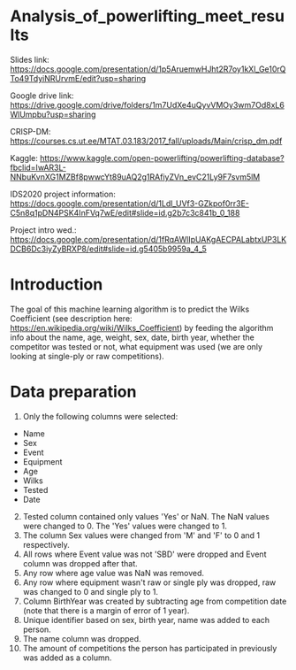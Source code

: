 # Analysis_of_powerlifting_meet_results

Slides link: https://docs.google.com/presentation/d/1p5AruemwHJht2R7oy1kXl_Ge10rQTo49TdyiNRUrvmE/edit?usp=sharing

Google drive link: https://drive.google.com/drive/folders/1m7UdXe4uQyvVMOy3wm7Od8xL6WlUmpbu?usp=sharing

CRISP-DM: https://courses.cs.ut.ee/MTAT.03.183/2017_fall/uploads/Main/crisp_dm.pdf

Kaggle: https://www.kaggle.com/open-powerlifting/powerlifting-database?fbclid=IwAR3L-NNbuKvnXG1MZBf8pwwcYt89uAQ2g1RAfiyZVn_evC21Ly9F7svm5lM

IDS2020 project information: https://docs.google.com/presentation/d/1Ldl_UVf3-GZkpof0rr3E-C5n8q1pDN4PSK4InFVq7wE/edit#slide=id.g2b7c3c841b_0_188

Project intro wed.: https://docs.google.com/presentation/d/1fRqAWlIpUAKgAECPALabtxUP3LKDCB6Dc3iyZyBRXP8/edit#slide=id.g5405b9959a_4_5

# Introduction

The goal of this machine learning algorithm is to predict the Wilks Coefficient (see description here: https://en.wikipedia.org/wiki/Wilks_Coefficient) by feeding the algorithm info about the name, age, weight, sex, date, birth year, whether the competitor was tested or not, what equipment was used (we are only looking at single-ply or raw competitions).

# Data preparation

1) Only the following columns were selected:
 * Name
 * Sex
 * Event
 * Equipment
 * Age
 * Wilks
 * Tested
 * Date
 
2) Tested column contained only values 'Yes' or NaN. The NaN values were changed to 0. The 'Yes' values were changed to 1.
3) The column Sex values were changed from 'M' and 'F' to 0 and 1 respectively.
4) All rows where Event value was not 'SBD' were dropped and Event column was dropped after that.
5) Any row where age value was NaN was removed.
6) Any row where equipment wasn't raw or single ply was dropped, raw was changed to 0 and single ply to 1. 
7) Column BirthYear was created by subtracting age from competition date (note that there is a margin of error of 1 year).
8) Unique identifier based on sex, birth year, name was added to each person.
9) The name column was dropped.
10) The amount of competitions the person has participated in previously was added as a column.


